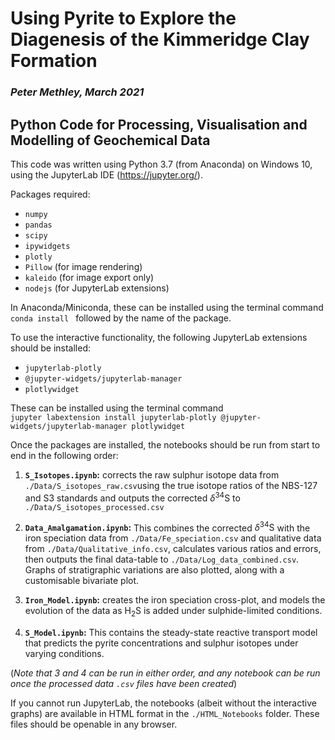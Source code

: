 # Using Pyrite to Explore the Diagenesis of the Kimmeridge Clay Formation
### *Peter Methley, March 2021*
## Python Code for Processing, Visualisation and Modelling of Geochemical Data

This code was written using Python 3.7 (from Anaconda) on Windows 10, using the JupyterLab IDE (https://jupyter.org/).

Packages required:
* `numpy`
* `pandas`
* `scipy`
* `ipywidgets`
* `plotly`
* `Pillow` (for image rendering)
* `kaleido` (for image export only)
* `nodejs` (for JupyterLab extensions)

In Anaconda/Miniconda, these can be installed using the terminal command `conda install ` followed by the name of the package.

To use the interactive functionality, the following JupyterLab extensions should be installed:
* `jupyterlab-plotly`
* `@jupyter-widgets/jupyterlab-manager`
* `plotlywidget`

These can be installed using the terminal command <br>
`jupyter labextension install jupyterlab-plotly @jupyter-widgets/jupyterlab-manager plotlywidget`

Once the packages are installed, the notebooks should be run from start to end in the following order:
1. **`S_Isotopes.ipynb`:** corrects the raw sulphur isotope data from `./Data/S_isotopes_raw.csv`using the true isotope ratios of the NBS-127 and S3 standards and outputs the corrected $\delta^{34}\mathrm{S}$ to `./Data/S_isotopes_processed.csv`

2. **`Data_Amalgamation.ipynb`:** This combines the corrected $\delta^{34}\mathrm{S}$ with the iron speciation data from `./Data/Fe_speciation.csv` and qualitative data from `./Data/Qualitative_info.csv`, calculates various ratios and errors, then outputs the final data-table to `./Data/Log_data_combined.csv`. Graphs of stratigraphic variations are also plotted, along with a customisable bivariate plot.

3. **`Iron_Model.ipynb`:** creates the iron speciation cross-plot, and models the evolution of the data as H<sub>2</sub>S is added under sulphide-limited conditions.

4. **`S_Model.ipynb`:** This contains the steady-state reactive transport model that predicts the pyrite concentrations and sulphur isotopes under varying conditions.

(*Note that 3 and 4 can be run in either order, and any notebook can be run once the processed data `.csv` files have been created*)

If you cannot run JupyterLab, the notebooks (albeit without the interactive graphs) are available in HTML format in the `./HTML_Notebooks` folder. These files should be openable in any browser.